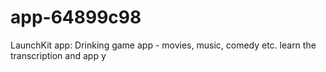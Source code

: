 # app-64899c98
LaunchKit app: Drinking game app - movies, music, comedy etc. learn the transcription and app y
